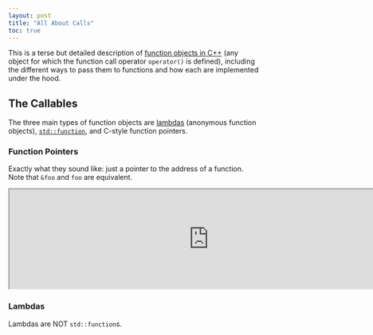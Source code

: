 ```yaml
---
layout: post
title: "All About Calls"
toc: true
---
```


This is a terse but detailed description of [function objects in C++](https://en.cppreference.com/w/cpp/utility/functional) (any object for which the function call operator `operator()` is defined), including the different ways to pass them to functions and how each are implemented under the hood.

## The Callables

The three main types of function objects are [lambdas](https://en.cppreference.com/w/cpp/language/lambda) (anonymous function objects), [`std::function`](https://en.cppreference.com/w/cpp/utility/functional/function), and C-style function pointers.

### Function Pointers

Exactly what they sound like: just a pointer to the address of a function. Note that `&foo` and `foo` are equivalent.

<iframe width="800px" height="200px" src="https://godbolt.org/e?hideEditorToolbars=true#g:!((g:!((g:!((h:codeEditor,i:(filename:'1',fontScale:14,fontUsePx:'0',j:1,lang:c%2B%2B,selection:(endColumn:32,endLineNumber:10,positionColumn:32,positionLineNumber:10,selectionStartColumn:32,selectionStartLineNumber:10,startColumn:32,startLineNumber:10),source:'int+foo(int+x)+%7B+return+x%3B+%7D%0A%0Aauto+callFunctionPointer(auto+functionPointer)%0A%7B%0A++++return+functionPointer(5)%3B%0A%7D%0A%0Aint+main()%0A%7B%0A++++return+callFunctionPointer(foo)%3B%0A%7D'),l:'5',n:'1',o:'C%2B%2B+source+%231',t:'0')),k:50,l:'4',n:'0',o:'',s:0,t:'0'),(g:!((h:compiler,i:(compiler:g141,filters:(b:'0',binary:'1',binaryObject:'1',commentOnly:'0',debugCalls:'1',demangle:'0',directives:'0',execute:'1',intel:'0',libraryCode:'0',trim:'1',verboseDemangling:'0'),flagsViewOpen:'1',fontScale:14,fontUsePx:'0',j:1,lang:c%2B%2B,libs:!(),options:'-std%3Dc%2B%2B20',overrides:!(),selection:(endColumn:1,endLineNumber:1,positionColumn:1,positionLineNumber:1,selectionStartColumn:1,selectionStartLineNumber:1,startColumn:1,startLineNumber:1),source:1),l:'5',n:'0',o:'+x86-64+gcc+14.1+(Editor+%231)',t:'0')),k:50,l:'4',n:'0',o:'',s:0,t:'0')),l:'2',n:'0',o:'',t:'0')),version:4"></iframe>

### Lambdas

Lambdas are NOT `std::function`s. 